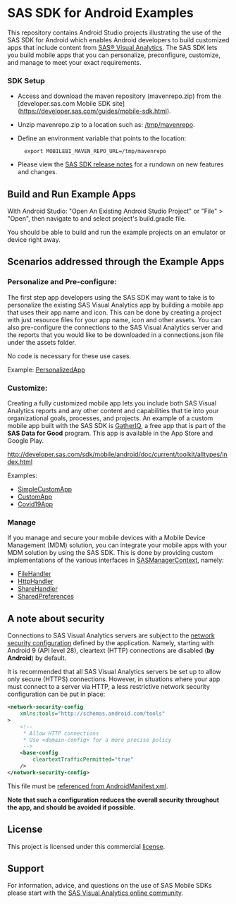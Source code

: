 # SAS SDK for Android Examples

This repository contains Android Studio projects illustrating the use of the SAS SDK for Android which enables Android developers to build customized apps that include content from [SAS® Visual Analytics](https://www.sas.com/en_us/software/visual-analytics.html). The SAS SDK lets you build mobile apps that you can personalize, preconfigure, customize, and manage to meet your exact requirements.

### SDK Setup


* Access and download the maven repository (mavenrepo.zip) from the [developer.sas.com Mobile SDK site] (https://developer.sas.com/guides/mobile-sdk.html).
* Unzip mavenrepo.zip to a location such as: [/tmp/mavenrepo](file:///tmp/mavenrepo/).
* Define an environment variable that points to the location:

		export MOBILEBI_MAVEN_REPO_URL=/tmp/mavenrepo

* Please view the [SAS SDK release notes](https://developer.sas.com/sdk/mobile/android/doc/current/release_notes.html) for a rundown on new features and changes.

## Build and Run Example Apps

With Android Studio: "Open An Existing Android Studio Project" or "File" > "Open", then navigate to and select project's build.gradle file.

You should be able to build and run the example projects on an emulator or device right away.

## Scenarios addressed through the Example Apps

### Personalize and Pre-configure:

The first step app developers using the SAS SDK may want to take is to personalize the existing SAS Visual Analytics app by building a mobile app that uses their app name and icon. This can be done by creating a project with just resource files for your app name, icon and other assets. You can also pre-configure the connections to the SAS Visual Analytics server and the reports that you would like to be downloaded in a connections.json file under the assets folder.

No code is necessary for these use cases.

Example: [PersonalizedApp](PersonalizedApp)

### Customize:

Creating a fully customized mobile app lets you include both SAS Visual Analytics reports and any other content and capabilities that tie into your organizational goals, processes, and projects. An example of a custom mobile app built with the SAS SDK is [GatherIQ](https://gatheriq.analytics/), a free app that is part of the **SAS Data for Good** program. This app is available in the App Store and Google Play.

http://developer.sas.com/sdk/mobile/android/doc/current/toolkit/alltypes/index.html

Examples:

* [SimpleCustomApp](SimpleCustomApp)
* [CustomApp](CustomApp)
* [Covid19App](Covid19App)

### Manage
If you manage and secure your mobile devices with a Mobile Device Management (MDM) solution, you can integrate your mobile apps with your MDM solution by using the SAS SDK. This is done by providing custom implementations of the various interfaces in [SASManagerContext](https://developer.sas.com/sdk/mobile/android/doc/current/toolkit/com.sas.android.visualanalytics.sdk/-s-a-s-manager-context/index.html), namely:

* [FileHandler](https://developer.sas.com/sdk/mobile/android/doc/current/toolkit/com.sas.android.visualanalytics.sdk/-file-handler/index.html)
* [HttpHandler](https://developer.sas.com/sdk/mobile/android/doc/current/toolkit/com.sas.android.visualanalytics.sdk/-http-handler/index.html)
* [ShareHandler](https://developer.sas.com/sdk/mobile/android/doc/current/toolkit/com.sas.android.visualanalytics.sdk/-share-handler/index.html)
* [SharedPreferences](https://developer.android.com/reference/android/content/SharedPreferences)

## A note about security

Connections to SAS Visual Analytics servers are subject to the [network security
configuration](https://developer.android.com/training/articles/security-config) defined by the
application. Namely, starting with Android 9 (API level 28), cleartext (HTTP) connections are
disabled (**by Android**) by default.

It is recommended that all SAS Visual Analytics servers be set up to allow only secure (HTTPS)
connections. However, in situations where your app must connect to a server via HTTP, a less
restrictive network security configuration can be put in place:

```xml
<network-security-config
    xmlns:tools="http://schemas.android.com/tools"
>
    <!--
     * Allow HTTP connections
     * Use <domain-config> for a more precise policy
     -->
    <base-config
        cleartextTrafficPermitted="true"
    />
</network-security-config>
```

This file must be [referenced from AndroidManifest.xml](https://developer.android.com/training/articles/security-config#manifest).

**Note that such a configuration reduces the overall security throughout the app, and should be
avoided if possible.**

## License
This project is licensed under this commercial [license](LICENSE.txt).

## Support
For information, advice, and questions on the use of SAS Mobile SDKs please start with the [SAS Visual Analytics online community](https://communities.sas.com/Visual-Analytics).
